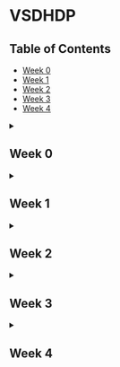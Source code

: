 # VSDHDP

## Table of Contents
- [Week 0](#week-0)
- [Week 1](#week-1)
- [Week 2](#week-2)
- [Week 3](#week-3)
- [Week 4](#week-4)

<details>
  <summary>
    <h2 id = 'Week 0'>Week 0</h2>
  </summary>

<p>
  
  ## **Yosys Installation**

  1. Update package list and install dependencies:
      ```sh
      sudo apt-get update
      sudo apt-get install build-essential clang bison flex libreadline-dev gawk tcl-dev libffi-dev git graphviz xdot pkg-config python3 libboost-system-dev libboost-python-dev libboost-filesystem-dev zlib1g-dev make
      ```

  2. Clone the Yosys repository and install:
      ```sh
      git clone https://github.com/YosysHQ/yosys.git
      cd yosys
      make config-gcc
      make
      sudo make install
      ```

  ![Yosys Installation Screenshot](https://github.com/siddharthanand3/vsdhdp/assets/171400217/38640060-1f57-4b90-85ce-02d3d8da50b6)

  ## **iVerilog Installation**

  1. Update package list and install iVerilog:
      ```sh
      sudo apt-get update
      sudo apt-get install iverilog
      ```

  ![iVerilog Installation Screenshot](https://github.com/siddharthanand3/vsdhdp/assets/171400217/0a4109eb-273c-4712-936b-3f2052e3cfb1)

  ## **GTKWave Installation**

  1. Update package list and install GTK Wave:
      ```sh
      sudo apt-get update
      sudo apt install gtkwave
      ```

  ![GTK Wave Installation Screenshot](https://github.com/siddharthanand3/vsdhdp/assets/171400217/fe3a3ab1-4a81-4a36-a04c-decf631f9ade)

</p>
</details>


<details>
  <summary>
    <h2 id = 'Week 1'>Week 1</h2>
  </summary>

<details>
  <summary>Introduction to Verilog RTL Design</summary>

### ***Viewing the Output After Simulation in GTKWave***

1. **Open iVerilog:**
    - ![ss for opening iverilog](https://github.com/siddharthanand3/vsdhdp/assets/171400217/bbd88023-3ee5-4547-af92-191251f8c92a)

2. **Create a VCD file:**
    - Steps:
    ```sh
    iverilog (name of the verilog file).v (tb_(name of verilog file)).v
    ./a.out
    ```
    - ![ss for opening gtkwave after loading the files into iverilog](https://github.com/siddharthanand3/vsdhdp/assets/171400217/9c023f1a-c651-4cfa-bcf2-e514f69397a1)

3. **Open the file in GTKWave to observe output:**
    - Steps:
    ```sh
    gtkwave (tb_(name of the verilog file)).vcd
    ```
    - OUTPUT:
    - ![Screenshot 2024-06-11 003114](https://github.com/siddharthanand3/vsdhdp/assets/171400217/6bbf9384-86a3-4b88-8fc3-092955a237b0)

#### **Viewing the Verilog Code for Both the Testbench and the File**

- ![iverilog testbench and file](https://github.com/siddharthanand3/vsdhdp/assets/171400217/717bfe71-c7a4-4564-86d4-fcebb9355613)

#### **Read Liberty Command to Read Both the .lib File and Verilog Code File**

- ![read lib 1](https://github.com/siddharthanand3/vsdhdp/assets/171400217/56b46a7a-631e-4660-9619-c3cd602aed9f)
- ![readverilog](https://github.com/siddharthanand3/vsdhdp/assets/171400217/d049566f-a9c8-4467-bf9e-f8bda294e001)

#### **Synthesis Design**

- Yosys is the synthesizer used to convert the RTL Design into a netlist for viewing purposes.
- Code:
    ```sh
    read_liberty -lib (.lib file location)
    read_verilog (name of the verilog file).v
    synth -top (module name in the verilog file)
    abc -liberty (.lib file location)
    ```
- ![synthesisdesign](https://github.com/siddharthanand3/vsdhdp/assets/171400217/4d2b9b0b-49b3-4724-b2da-8b40f6db723c)

#### Realize the Exact .lib File and Obtain Parameters for Verification

- ![realisesky130_cd](https://github.com/siddharthanand3/vsdhdp/assets/171400217/3b53b11f-aed1-4861-9bda-9d96e9c0c53c)

#### Netlist Viewing

- Code:
    ```sh
    show
    ```
- ![netlist](https://github.com/siddharthanand3/vsdhdp/assets/171400217/b55cb99e-59a1-4503-ab0e-295d2aa938a9)

#### Writing the Verilog Netlist File

- Code:
    ```sh
    write_verilog good_mux_netlist.v
    !gvim good_mux_netlist.v
    ```
- ![netlist representation](https://github.com/siddharthanand3/vsdhdp/assets/171400217/d73a9989-b0a8-40e5-8da8-13f942f19803)

</details>

<details>
  <summary>Timing libs, hierarchical vs flat synthesis</summary>

#### Accessing the .lib File

- ![lib ss](https://github.com/siddharthanand3/vsdhdp/assets/171400217/70ad16b6-d6ef-4d75-a96d-5c1ec3e603b3)

#### An Example for How Cells Are Stored

- ![and gate specifications](https://github.com/siddharthanand3/vsdhdp/assets/171400217/c3c1af4f-98fe-413f-afb6-94e4c11484dc)
- Different AND gates have different sizes and power consumed. For example, in the below figure although the AND4 gate occupies more area, the delay is lesser as compared to AND2 and AND0.
- ![andgatesdifferent flavors](https://github.com/siddharthanand3/vsdhdp/assets/171400217/ad8e0ced-1908-4de6-9611-ede56eaa930f)

#### Synthesis of Multiple Modules

- When a single module is used multiple times in a file, it is created only once and replicated to fit the requirement. This saves time and power.
- Code:
    ```sh
    read_liberty -lib (path to the .lib file)
    read_verilog (name of the Verilog file)
    synth_top (name of the module)
    abc -liberty (path to the .lib file)
    show
    ```
- ![multi code](https://github.com/siddharthanand3/vsdhdp/assets/171400217/18d34fc2-97a0-4bf9-86ac-a7eb8815d4c8)
- ![Multiple modules](https://github.com/siddharthanand3/vsdhdp/assets/171400217/bbdb9291-cf46-4a79-9b2e-fc8c14e0af55)

#### Design Output for Each Submodule

- ![modules design output](https://github.com/siddharthanand3/vsdhdp/assets/171400217/f3e49ebb-87d2-4428-b1f4-94b56407fc3c)

#### Hierarchical Design

- The design is constituted of many submodules, and it is preserved.
- Code:
    ```sh
    read_liberty -lib <path to the .lib file>
    read_verilog (name of the Verilog file)
    synth_top (name)
    abc -liberty (path to the .lib file)
    show (name given)
    ```
- ![hierarchical design](https://github.com/siddharthanand3/vsdhdp/assets/171400217/418c90a1-3456-4ae4-ab94-c1ea064635ed)
- ![hierarchy is preserved](https://github.com/siddharthanand3/vsdhdp/assets/171400217/1ab9c081-60cc-4645-ad25-dc90a65bcc7c)
- Code:
    ```sh
    write_verilog -noattr (name)
    !gvim (name)
    ```

#### Flattened File

- On using the 'flatten' command in Yosys you can break down the submodules.
- Code:
    ```sh
    flatten
    write_verilog (name of the module)_flat
    !gvim (name of the module)_flat
    ```
- ![flatten comparision](https://github.com/siddharthanand3/vsdhdp/assets/171400217/1e0cf6cb-1774-4803-822e-6bebfa6ac6f9)
- ![flattened netlist](https://github.com/siddharthanand3/vsdhdp/assets/171400217/91ed3a28-ec7f-4065-8f38-928a740bc226)

#### Synthesizing the Submodules Separately

- Doing so helps efficiency and reduces delay.
- ![synthesising on submodule1](https://github.com/siddharthanand3/vsdhdp/assets/171400217/9e6e37fc-a678-4b4e-af03-b206d3ac4d4b)

#### Netlist of Submodule1

- ![netlist submodule1](https://github.com/siddharthanand3/vsdhdp/assets/171400217/4f60bb8c-f38f-4ec9-ae56-eb46b78f4791)

#### Flop Synthesis Simulations

- Code:
    - To view in GTKWave:
        ```sh
        iverilog (name of the verilog file).v tb_(name of the verilog file).v
        ./a.out
        gtkwave tb_(name of the verilog file).v
        ```
    - For viewing netlist in Yosys:
        ```sh
        yosys
        read_liberty -lib (path to the .lib file)
        read_verilog (name of the verilog file).v
        dfflibmap -liberty (path to the .lib file)
        abc -liberty (path to the .lib file)
        show
        ```

#### Asynchronous Reset

- ![asyncres](https://github.com/siddharthanand3/vsdhdp/assets/171400217/87a3f977-9398-4950-a24b-ef3cf3877201)
- ![dff asyncreset netlist](https://github.com/siddharthanand3/vsdhdp/assets/171400217/a200e916-f8ce-4675-b058-7fb515ab7934)

#### Asynchronous Set

- ![async set](https://github.com/siddharthanand3/vsdhdp/assets/171400217/b1caee83-d554-4f2c-b9e9-eb34c6693631)
- ![asynset flop netlist](https://github.com/siddharthanand3/vsdhdp/assets/171400217/2903222e-2593-448f-84c5-ae5268412577)

#### Synchronous Set

- ![syncres](https://github.com/siddharthanand3/vsdhdp/assets/171400217/41b5ed2f-f264-4e66-9ad8-81f489941bf2)
- ![syncres netlist](https://github.com/siddharthanand3/vsdhdp/assets/171400217/304ea5a9-6cc9-4ef2-b263-fb7dc11a191f)

</details>

</details>


<details>
  <summary>
    <h2 id = 'Week 2'>Week 2</h2>
  </summary>
  <details>
    <summary>Logic Optimization</summary>
    
#### Logic Optimization

Logic optimization is a process of finding an equivalent representation of the specified logic circuit under one or more specified constraints. This process is a part of logic synthesis applied in digital electronics and integrated circuit design.

#### Combinational Logic Optimization

**Steps:**
 In the Verilog files folder, open Yosys.
1. `read_liberty -lib (path to the .lib file)`
2. `read_verilog opt_check.v`
3. `synth -top opt_check`
4. `opt_clean -purge`
5. `abc -liberty (path to the .lib file)`
6. `show`

**Opt_check file:**

![Opt_check Screenshot](https://github.com/siddharthanand3/vsdhdp/assets/171400217/ed137704-a63e-427a-ab6d-01b974ac73f9)

![Opt_check Verilog Code](https://github.com/siddharthanand3/vsdhdp/assets/171400217/157083a9-8d98-4263-b849-bb45faca0a36)

**Opt_check2 file:**

![Opt_check2 Screenshot](https://github.com/siddharthanand3/vsdhdp/assets/171400217/ea231afd-bd5e-4fa4-ad05-bf6e7aac3892)

![Opt_check2 Verilog Code](https://github.com/siddharthanand3/vsdhdp/assets/171400217/32b06234-f2a1-4261-b4a3-386bc211c161)

**Opt_check3 file:**

![Opt_check3 Screenshot](https://github.com/siddharthanand3/vsdhdp/assets/171400217/e82c3999-5ce4-4c5c-a248-1896cf69f660)

![Opt_check3 Netlist](https://github.com/siddharthanand3/vsdhdp/assets/171400217/60dc3739-13e7-4a87-9115-b58b6bdf2a65)

**Opt_check4 file:**

![Opt_check4 Screenshot](https://github.com/siddharthanand3/vsdhdp/assets/171400217/b73f7e05-67bc-4a09-aafa-15fe2b0083c8)

![Opt_check4 Netlist](https://github.com/siddharthanand3/vsdhdp/assets/171400217/f4da383e-fc5f-44cb-b11c-4ed2ac2a95b6)

#### Optimization of Multiple Modules

**Steps:**
1. `yosys`
2. `read_liberty -lib (path to .lib file)`
3. `read_verilog (name of the file).v`
4. `synth -top (name of the module)`
5. `flatten`
6. `write_verilog (name of the file)_flat.v`
7. `opt_clean -purge`
8. `abc -liberty (path to the .lib file)`
9. `show`

**Multiple_module_opt.v:**

![Multiple Module Opt Screenshot](https://github.com/siddharthanand3/vsdhdp/assets/171400217/1bc28c90-2bd4-4997-ba8b-002571f07fbd)

![Multiple Module Opt Netlist](https://github.com/siddharthanand3/vsdhdp/assets/171400217/5ac68ad1-f45f-4abd-b7d3-b55247224f37)

#### Sequential Logic Optimization

**GTKWave:**
1. Open the Verilog files folder.
2. `iverilog (name of the verilog file).v tb_(name of the verilog file).v`
3. `./a.out`
4. `gtkwave tb_(name of the verilog file).v`

**Yosys netlist:**
1. `yosys`
2. `read_liberty -lib (path to the .lib file)`
3. `read_verilog (name of the verilog file).v`
4. `dfflibmap -liberty (path to the .lib file)`  # Since using a D flip flop
5. `abc -liberty (path to the .lib file)`
6. `show`

**Dff_const1.v:**

![Dff_const1 Screenshot](https://github.com/siddharthanand3/vsdhdp/assets/171400217/d3ba78a9-f06c-4e63-ae34-1f8861d23912)

![Dff_const1 GTKWave](https://github.com/siddharthanand3/vsdhdp/assets/171400217/547008c0-eba6-4650-9858-b6e269184e98)

![Dff_const1 Netlist](https://github.com/siddharthanand3/vsdhdp/assets/171400217/31547a10-e59a-4112-ae4b-d0680373dd8a)

**Dff_const2.v:**

![Dff_const2 Screenshot](https://github.com/siddharthanand3/vsdhdp/assets/171400217/549e0cae-bdc7-4788-befe-0c28ae431e0d)

![Dff_const2 GTKWave](https://github.com/siddharthanand3/vsdhdp/assets/171400217/47e1d220-fa27-4e11-b911-4969644b2f6a)

![Dff_const2 Netlist](https://github.com/siddharthanand3/vsdhdp/assets/171400217/19621b92-7790-4195-bbb9-e98b4f58e7aa)

**Dff_const3.v:**

![Dff_const3 Screenshot](https://github.com/siddharthanand3/vsdhdp/assets/171400217/37c15e31-f4bf-42f8-8878-bbce8382933e)

![Dff_const3 GTKWave](https://github.com/siddharthanand3/vsdhdp/assets/171400217/575ac287-7b79-42ae-82cf-9f29eccb8a71)

![Dff_const3 Netlist](https://github.com/siddharthanand3/vsdhdp/assets/171400217/7593754d-f778-4ebc-8b8f-cf1433e12449)

**Dff_const4.v:**

![Dff_const4 Screenshot](https://github.com/siddharthanand3/vsdhdp/assets/171400217/7f49bdec-cd01-4fe6-8da3-52bcb511ef6b)

![Dff_const4 GTKWave](https://github.com/siddharthanand3/vsdhdp/assets/171400217/029d50b0-1a2f-4a64-ac15-29d43f53cd32)

![Dff_const4 Netlist](https://github.com/siddharthanand3/vsdhdp/assets/171400217/51796e6a-0c52-4ec8-b664-b63fdd8c5230)

**Dff_const5.v:**

![Dff_const5 Screenshot](https://github.com/siddharthanand3/vsdhdp/assets/171400217/97c85158-cb06-4fad-be5b-89260485def1)

![Dff_const5 GTKWave](https://github.com/siddharthanand3/vsdhdp/assets/171400217/3955d1cc-3d1f-4ec1-a085-8274cf9aa10f)

![Dff_const5 Netlist](https://github.com/siddharthanand3/vsdhdp/assets/171400217/fa6d846c-8a42-4a08-b011-e2ad86870dfe)

 </details>

 <details>
    <summary>Gate Level Simulation (GLS)</summary>

#### Gate Level Simulation (GLS)

**Synthesis Simulation Mismatch:**

**Steps:**
1. GTKWave simulation
2. Yosys synthesis of netlist
3. Gate level simulation to compare the two simulations and confirm

**Code:**

**GTKWave simulation:**
1. `iverilog (name of the verilog file).v tb_(name of the verilog file).v`
2. `./a.out`
3. `gtkwave tb_(name of the verilog file).v`

**Yosys synthesis of netlist:**
1. `read_liberty -lib (path to the .lib file)`
2. `read_verilog (name of the verilog file).v`
3. `synth -top (name of the module)`
4. `abc -liberty (path to the .lib file)`
5. `write_verilog (name of the verilog file)_net.v`
6. `show`

**Gate level simulation:**
1. `iverilog (path to the primitives.v file) (path to the sky130_fd_sc_hd.v file) (name of the verilog file)_net.v (testbench of the verilog file)`
2. `./a.out`
3. `gtkwave (testbench of the verilog file).vcd`

**Ternary_mux_operator.v:**

**File:**

![Ternary_mux File](https://github.com/siddharthanand3/vsdhdp/assets/171400217/e3a704ac-9b72-47c8-89b0-be29492823c5)

**GTKWave simulation:**

![Ternary_mux GTKWave](https://github.com/siddharthanand3/vsdhdp/assets/171400217/22b26915-2e98-4f00-8707-5bb375750505)

**Netlist:**

![Ternary_mux Netlist](https://github.com/siddharthanand3/vsdhdp/assets/171400217/882805fb-8763-49a5-91fe-dba2548dd597)

**Confirmed GLS output:**

![Ternary_mux GLS Output](https://github.com/siddharthanand3/vsdhdp/assets/171400217/7e832ae8-a720-4181-80dc-3aa6d88677f3)

**Bad_mux.v:**

**File:**

![Bad_mux File](https://github.com/siddharthanand3/vsdhdp/assets/171400217/11de45ac-99d6-4798-9e68-0e2cd1d7ad3a)

**GTKWave simulation:**

![Bad_mux GTKWave](https://github.com/siddharthanand3/vsdhdp/assets/171400217/4a4116cf-b540-4800-90b6-4798d8b56096)

**Netlist:**

![Bad_mux Netlist](https://github.com/siddharthanand3/vsdhdp/assets/171400217/f59a16cf-5fd8-45ad-a280-67ff30b1071d)

**Confirmed GLS output:**

![Bad_mux GLS Output](https://github.com/siddharthanand3/vsdhdp/assets/171400217/1d1a7da5-ac43-4a1a-8460-c3a05080d0df)

**Blocking_caveat.v:**

**File:**

![Blocking_caveat File](https://github.com/siddharthanand3/vsdhdp/assets/171400217/59ce738b-d7ef-4cbf-ad11-920aafc23f49)

**GTKWave simulation:**

![Blocking_caveat GTKWave](https://github.com/siddharthanand3/vsdhdp/assets/171400217/25cf96a8-6956-48c6-93b9-bcd72315d68e)

**Netlist:**

![Blocking_caveat Netlist](https://github.com/siddharthanand3/vsdhdp/assets/171400217/362f6518-6409-41b2-bf9a-834f71717220)

**Confirmed GLS output:**

![Blocking_caveat GLS Output](https://github.com/siddharthanand3/vsdhdp/assets/171400217/14045d2f-88ae-4cf4-970d-18ec67712e25)

In the above example, the Gate Level Simulation failed. This is due to a synthesis simulation mismatch caused by a blocking statement. Hence, it is important to note that we need to avoid using blocking statements as much as possible. And when we do use them, we need to have the utmost clarity so as to prevent such errors.
 </details>
</details>

<details>
  <summary>
    <h2 id = 'Week 3'>Week 3</h2>
  </summary>
  <details>
    <summary>RISC-V: An overview</summary>

#### **RISC-V architecture:** 

  The RISC-V architecture is built upon a set of key design principles that contribute to its performance, efficiency, and adaptability. These principles include the use of a reduced instruction set, modularity, and extensibility. By adhering to these principles, RISC-V enables the development of processors that can be tailored to specific applications and use cases, providing a high degree of customization and optimization.

  ![image](https://github.com/siddharthanand3/vsdhdp/assets/171400217/80d84c9f-7e37-4212-bb5a-b837e920e08b)

#### **Instruction set:**

 The RISC-V instruction set architecture (ISA) is a set of instructions for a computer processor. It supports a wide range of applications, including embedded systems, application processors, and microcontrollers. The RISC-V instructions are designed to improve code density and performance while ensuring that code is compact and easy to debug. The instruction set includes integer and floating-point computing, as well as memory and control instructions. The instruction set is extensible, allowing for custom instructions to be added to the architecture.

![image](https://github.com/siddharthanand3/vsdhdp/assets/171400217/4096d8c2-7a49-41f9-83b5-cb7694b47eab)

![image](https://github.com/siddharthanand3/vsdhdp/assets/171400217/2d850c99-8130-4be8-9d9b-d1ba481ff846)

</details>
  <details>
    <summary>Compilation of the C Code</summary>

#### **Installation of the leafpad editor:**

```bash
sudo apt install leafpad
```

#### **Open the leafpad editor:**

```bash
leafpad (name of the file).c
```

#### **C code:**

![Screenshot 2024-06-26 223602](https://github.com/siddharthanand3/vsdhdp/assets/171400217/4c3e3837-f8e0-4730-abf1-2a88e947d800)


#### **Output of the code:**

```bash
gcc (name of the file).c
ls -ltr
./a.out
```

![Screenshot 2024-06-25 180104](https://github.com/siddharthanand3/vsdhdp/assets/171400217/1296a5cf-bf2f-4662-8d56-9af62cb1de26)

 </details>
 
 <details>
    <summary>RISC-V Based Lab</summary>


#### **Code:**

#### **Display the C code on terminal:**

```bash
cat (name of the file).c
```

![cat c code](https://github.com/siddharthanand3/vsdhdp/assets/171400217/a5ef253a-eb1e-4260-95fa-c02c78c7bfbd)


#### **Utilizing the RISC-V compiler:**

```bash
riscv64-unknown-elf-gcc -o1 -mabi=lp64 -march=rv64i -o (name of the file).o (name of the file).c
```

#### **Check if the file has been created:**

```bash
ls -ltr (name of the file).o
```

![Screenshot 2024-06-25 185502](https://github.com/siddharthanand3/vsdhdp/assets/171400217/7fc1a23f-a8fa-47a2-9d5a-60415d9b0f85)

#### **In order to view the Assembly level breakdown:**

```bash
riscv64-unknown-elf-objdump -d (name of the file).o
riscv64-unknown-elf-objdump -d (name of the file).o | less
/main
```

![O1](https://github.com/siddharthanand3/vsdhdp/assets/171400217/1df9dccb-6faf-4f8e-b70d-e364e8761eca)


#### **In order to reduce the number of instructions so that speed is increased:**

```bash
riscv64-unknown-elf-gcc -ofast -mabi=lp64 -march=rv64i -o (name of the file).o (name of the file).c
```


#### **Reduced instruction set:**

![ofast instruction](https://github.com/siddharthanand3/vsdhdp/assets/171400217/abf48a44-b595-48c9-9447-5dffda7f23cd)


| Optimization flags | Details |
|-|-|
| `-O0` | Default optimization for compilation time. | 
| `-O1` | It optimizes minimally. |
| `-O2` | It optimizes slightly more than O1. |
| `-O3` | It optimizes even more. |
| `-Ofast` | It optimizes very aggressively to the point of breaking standard compliance. |
| `-Og` | Optimize debugging experience. -Og enables optimizations that do not interfere with debugging. It should be the optimization level of choice for the standard edit-compile-debug cycle, offering a reasonable level of optimization while maintaining fast compilation and a good debugging experience. |
| `-Os` | Optimize for size. `Os` enables all `O2` optimizations that do not typically increase code size. It also performs further optimizations designed to reduce code size. `Os` disables the following optimization flags: `-falign-functions -falign-jumps -falign-loops -falign-labels -freorder-blocks -freorder-blocks-and-partition -fprefetch-loop-arrays -ftree-vect-loop-version`. |

  </details>
<details>
  <summary>RISC-V rv32i</summary>
 
<details>
    <summary>
    <h4 id='RISC-V Simulation using GTKWave'>  RISC-V Simulation using GTKWave </h4>
    </summary>


#### In order to clone the files and download the netlist files for simulation and synthesis:

```bash
git clone https://github.com/siddharthanand3/vsdhdp
cd rv32i
```

#### **GTKWave simulation**:

```bash
iverilog rv32i.v tb_rv32i.v
./a.out
gtkwave tb_rv32i.vcd
```

| **S. No.** |  **Operation**  |  **Hardcoded ISA**  |  
|  :----:  |  :----:  |  :----:  |  
|  1.  |  ADD R6, R2, R1  |  32'h02208300  |  
|  2.  |  SUB R7, R1, R2  |  32'h02209380  |  
|  3.  |  AND R8, R1, R3  |  32'h0230a400  |  
|  4.  |  OR R9, R2, R5  |  32'h02513480  |  
|  5.  |  XOR R10, R1, R4  |  32'h0240c500  |  
|  6.  |  SLT R1, R2, R4  |  32'h02415580  |  
|  7.  |  ADDI R12, R4, 5  |  32'h00520600  |  
|  8.  |  BEQ R0, R0, 15  |  32'h00f00002  |  
|  9.  |  SW R3, R1, 2  |  32'h00209181  |  
|  10.  |  LW R13, R1, 2  |  32'h00208681  |  
|  11.  |  SRL R16, R14, R2  |  32'h00271803  |
|  12.  |  SLL R15, R1, R2  |  32'h00208783  |

#### **Analysing the obtained waveform pertaining to each of the above instruction:**

`clk` - clock
`ID_EX_A` - Input stored in register 1
`ID_EX_B` - Input stored in register 2
`EX_MEM_ALUOUT` - Obtained output
`EX_MEM_IR` - 32 bit ISA for each instruction

**`Instruction 1: ADD R6, R2, R1`**  

Output of ADD: 1+2 = 3
Hardcoded ISA: 32'h02208300

![instruction 1](https://github.com/siddharthanand3/vsdhdp/assets/171400217/ec6b814b-93ae-4978-84d1-deba37bbbf97)

**`Instruction 2: SUB R7, R1, R2`**

Output of SUB: 1-2 = -1 = FFFFFF...
Hardcoded ISA: 32'h02209380

![instruction 2](https://github.com/siddharthanand3/vsdhdp/assets/171400217/7ea4a566-d8ec-45ba-9ee8-252bb913ea7f)

**`Instruction 3: AND R8, R1, R3`**

Output of AND: 3(0011) & 1(0001) = 1(0001)
Hardcoded ISA: 32'h0230a400

![instruction3](https://github.com/siddharthanand3/vsdhdp/assets/171400217/e87a951a-1ca2-4178-abe2-b082310d476b)

**`Instruction 4: OR R9, R2, R5`**

Output of OR: 2(0010) | 5(0101) = 7(0111)
Hardcoded ISA: 32'h02513480

![instruction4](https://github.com/siddharthanand3/vsdhdp/assets/171400217/0ee70de0-788c-489a-a0d6-9b254ac32fd5)

**`Instruction 5: XOR R10, R1, R4`**

Output of XOR: 1(0001) ^ 4(0100) = 5(0101)
Hardcoded ISA: 32'h0240c500

![instruction5](https://github.com/siddharthanand3/vsdhdp/assets/171400217/5f4a8849-6c79-4f14-afe1-a2d85428e38b)

**`Instruction 6: SLT R1, R2, R4`**

Output of SLT: It compares the first input with the second input. If the first input is lesser than the second, then 1. Else 0.
2<4, hence 1.
Hardcoded ISA: 32'h02415580

![instruction6](https://github.com/siddharthanand3/vsdhdp/assets/171400217/9ffac6ae-651c-45e5-8dfa-735d31638857)

**`Instruction 7: ADDI R12, R4, 5`**

Output of ADDI: It adds the first input with an immediate value.
Hardcoded ISA: 32'h00520600

![instruction7](https://github.com/siddharthanand3/vsdhdp/assets/171400217/2671bad3-0e20-4694-8762-9c6e6579b9f2)

**`Instruction 8: BEQ R0, R0, 15`**

Output of BEQ: BEQ is a branching instruction which increments the program counter(PC) by the provided number(in this case, 15) if both inputs are equal.
Here since both inputs are equal, we can see the increase in the program counter.
Hardcoded ISA: 32'h00f00002

![instruction 8](https://github.com/siddharthanand3/vsdhdp/assets/171400217/0d27a9a3-c089-4804-bce2-4998963fdf16)

**`Instruction 9: SW R3, R1, 2`**

Output of SW: The store word `(SW)` instruction reads the lower 4 bytes of your source register and stores them into memory at the address given in the destination operand.
Memory in [ Source register 1 + offset ] is transferred to Destination register.
Hardcoded ISA: 32'h00209181

![instruction 9](https://github.com/siddharthanand3/vsdhdp/assets/171400217/71b933a4-29cd-4f70-93d7-c6e164b59fdf)


  </details>

<details>
    <summary>
      <h4 id='RISC-V Synthesis using Yosys'>RISC-V Synthesis using Yosys</h4>
      </summary>


#### **Synthesis to convert the RTL design code to netlist**:

```bash
read_liberty -lib lib/sky130_fd_sc_hd__tt_025C_1v80.lib
read_verilog rv32i.v
synth -top rv32i
dfflibmap -liberty ..lib/sky130_fd_sc_hd__tt_025C_1v80.lib
proc ; opt	
abc -liberty ..lib/sky130_fd_sc_hd__tt_025C_1v80.lib
clean
flatten 
write_verilog -noattr rv32i_synth.v
```

The netlist file `rv32i_synth.v` is created in the home directory.

![presence of netlist file](https://github.com/siddharthanand3/vsdhdp/assets/171400217/0a719fb2-d99d-4747-ab44-dd3ba7ca2380)

  </details>

<details>
    <summary>
      <h4 id='Gate level simulation of RISC-V'>Gate level simulation of RISC-V</h4>
      </summary>

#### **Gate level simulation**:

```bash
iverilog (path to the primitives.v file) (path to the sky130_fd_sc_hd__tt_025C_1v80.lib file) rv32i_synt.v tb_rv32i.v
./a.out
gtkwave rv32i.vcd
```


**`Instruction 1: ADD R6, R2, R1`**  

![instruction 1](https://github.com/siddharthanand3/vsdhdp/assets/171400217/24bd4132-60a0-4a18-bd50-59784c272977)

**`Instruction 2: SUB R7, R1, R2`**

![instruction 2](https://github.com/siddharthanand3/vsdhdp/assets/171400217/3dbac635-133f-4dd3-a383-3421fd3e4c63)

**`Instruction 3: AND R8, R1, R3`**

![instruction3](https://github.com/siddharthanand3/vsdhdp/assets/171400217/6c7ee19c-d8e3-4e94-a08b-f1f2ab14d327)

**`Instruction 4: OR R9, R2, R5`**

![instruction4](https://github.com/siddharthanand3/vsdhdp/assets/171400217/148a0bd9-7e66-4b3d-aac4-01491035e7cd)

**`Instruction 5: XOR R10, R1, R4`**

![instruction5](https://github.com/siddharthanand3/vsdhdp/assets/171400217/27877b3d-a0a2-4bc0-88b2-807ed6b46ccb)

**`Instruction 6: SLT R1, R2, R4`**

![instruction6](https://github.com/siddharthanand3/vsdhdp/assets/171400217/14f69da4-98c0-41fb-9b23-cb8fe503d0fb)

**`Instruction 7: ADDI R12, R4, 5`**

![instruction7](https://github.com/siddharthanand3/vsdhdp/assets/171400217/c0bb5064-cf83-4bef-86b7-1b994f0ba66b)

**`Instruction 8: BEQ R0, R0, 15`**

![instruction 8](https://github.com/siddharthanand3/vsdhdp/assets/171400217/8ba2831f-a632-41b8-bb72-6427e6744f0f)

**`Instruction 9: SW R3, R1, 2`**

![instruction 9](https://github.com/siddharthanand3/vsdhdp/assets/171400217/debff06c-1b90-4460-86a3-0a9725c4dd9f)


The above screenshots are proof of the confirmed Gate Level Simulation (GLS), as there is no mismatch post synthesis.



</details>
</details>
  
</details>

<details>
  <summary>
     <h2 id = 'Week 4'>Week 4</h2>
  </summary>
<details>  
<summary> Static timing Analysis (STA)</summary>  
<h3>What is Static Timing Analysis?</h3>  

* Static timing analysis (STA) is a method of validating the timing performance of a design by checking all possible paths for timing violations. 
STA breaks a design down into timing paths, calculates the signal propagation delay along each path, and checks for violations of timing constraints inside the design and at the input/output interface.
* In comparision to circuit simulation, static timing analysis is:
  * Faster - It doesn't simulate multiple test vectors
  * More thorough - It is more thorough in the sense that it checks the worst-case timing for all possible logic conditions, not just those sensitized by a particular set.


<h3>OpenSTA</h3>

OpenSTA is a gate level static timing verifier. As a stand-alone executable it can be used to verify the timing of a design using standard file formats.

Steps to install OpenSTA:
```
git clone https://github.com/parallaxsw/OpenSTA.git
cd OpenSTA
mkdir build
cd build
cmake ..
make
```

STA of RISC-V CPU core using OpenSTA:

1. Open a new folder which contains all the required files.
2. `sta`
3. `read_liberty ./sky130_fd_sc_hd__tt_025C_1v80.lib`
4. `read_verilog ./rv32i_synth.v`
5. `link_design rv32i`
6. `current_design`
7. `read_sdc riscv_core_synthesis.sdc`
8. `check_setup -verbose -unconstrained_endpoints`
9. `report_checks -path_delay min_max -fields {nets cap slew input_pins fanout} -digits {4}`

Min path:

![minpath](https://github.com/user-attachments/assets/383ced60-c91c-4d7e-83ed-c5bf17b68225)

Max path:

![maxpath](https://github.com/user-attachments/assets/9f924f08-63fa-4fe9-9352-0ef42fd6866d)

</details>
  
</details>
